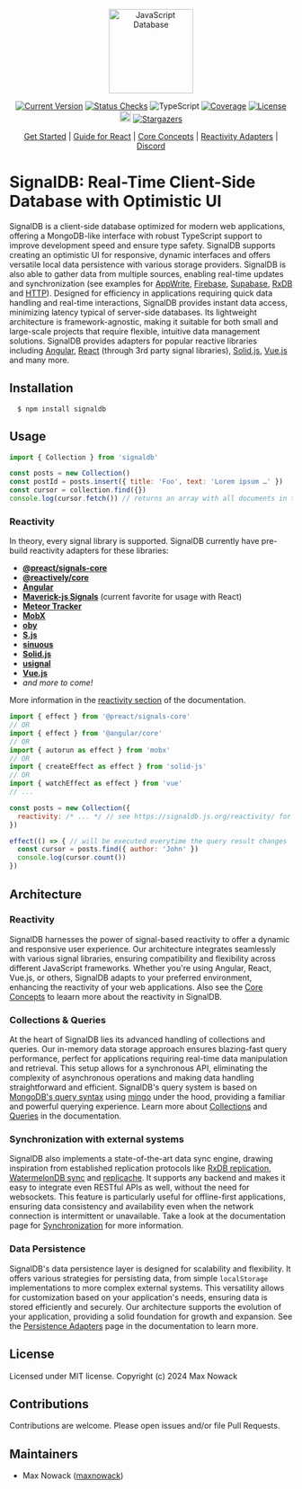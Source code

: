 <p align="center">
  <a href="#">
    <img src="./docs/public/logo.svg" width="150px" alt="JavaScript Database" />
  </a>
</p>

<p align="center">
  <a href="https://github.com/maxnowack/signaldb/releases"><img src="https://img.shields.io/github/v/release/maxnowack/signaldb?include_prereleases&label=version&sort=semver" alt="Current Version" /></a>
  <a href="https://github.com/maxnowack/signaldb/actions"><img src="https://img.shields.io/github/checks-status/maxnowack/signaldb/main" alt="Status Checks" /></a>
  <img src="https://img.shields.io/npm/types/signaldb" alt="TypeScript" />
  <a href="https://app.codecov.io/gh/maxnowack/signaldb"><img src="https://img.shields.io/codecov/c/github/maxnowack/signaldb" alt="Coverage" /></a>
  <a href="https://github.com/maxnowack/signaldb/blob/main/LICENSE"><img src="https://img.shields.io/github/license/maxnowack/signaldb" alt="License" /></a>
  <a href="https://discord.gg/MB4ZGJX7"><img height=20 src="https://img.shields.io/discord/1277179248725200937" /></a>
  <a href="https://github.com/maxnowack/signaldb/stargazers"><img src="https://img.shields.io/github/stars/maxnowack/signaldb" alt="Stargazers" /></a>
</p>

<p align="center">
   <a href="https://signaldb.js.org/getting-started/">Get Started</a> |
   <a href="https://signaldb.js.org/guides/react/">Guide for React</a> |
   <a href="https://signaldb.js.org/core-concepts/">Core Concepts</a> |
   <a href="https://signaldb.js.org/reactivity/">Reactivity Adapters</a> |
   <a href="https://discord.com/invite/VU53p7uQcE">Discord</a>
<p>

# SignalDB: Real-Time Client-Side Database with Optimistic UI

SignalDB is a client-side database optimized for modern web applications, offering a MongoDB-like interface with robust TypeScript support to improve development speed and ensure type safety. SignalDB supports creating an optimistic UI for responsive, dynamic interfaces and offers versatile local data persistence with various storage providers. SignalDB is also able to gather data from multiple sources, enabling real-time updates and synchronization (see examples for [AppWrite](https://github.com/maxnowack/signaldb/tree/main/examples/appwrite), [Firebase](https://github.com/maxnowack/signaldb/tree/main/examples/firebase), [Supabase](https://github.com/maxnowack/signaldb/tree/main/examples/supabase), [RxDB](https://github.com/maxnowack/signaldb/tree/main/examples/rxdb) and [HTTP](https://github.com/maxnowack/signaldb/tree/main/examples/replication-http)).
Designed for efficiency in applications requiring quick data handling and real-time interactions, SignalDB provides instant data access, minimizing latency typical of server-side databases. Its lightweight architecture is framework-agnostic, making it suitable for both small and large-scale projects that require flexible, intuitive data management solutions. SignalDB provides adapters for popular reactive libraries including [Angular](https://signaldb.js.org/reactivity/angular/), [React](https://signaldb.js.org/guides/react/) (through 3rd party signal libraries), [Solid.js](https://signaldb.js.org/reactivity/solidjs/), [Vue.js](https://signaldb.js.org/reactivity/vue/) and many more.

## Installation

````
  $ npm install signaldb
````

## Usage

```js
import { Collection } from 'signaldb'

const posts = new Collection()
const postId = posts.insert({ title: 'Foo', text: 'Lorem ipsum …' })
const cursor = collection.find({})
console.log(cursor.fetch()) // returns an array with all documents in the collection
```

### Reactivity
In theory, every signal library is supported. SignalDB currently have pre-build reactivity adapters for these libraries:
* [**@preact/signals-core**](https://signaldb.js.org/reactivity/preact-signals/)
* [**@reactively/core**](https://signaldb.js.org/reactivity/reactively/)
* [**Angular**](https://signaldb.js.org/reactivity/angular/)
* [**Maverick-js Signals**](https://signaldb.js.org/reactivity/maverickjs/) (current favorite for usage with React)
* [**Meteor Tracker**](https://signaldb.js.org/reactivity/meteor-tracker/)
* [**MobX**](https://signaldb.js.org/reactivity/mobx/)
* [**oby**](https://signaldb.js.org/reactivity/oby/)
* [**S.js**](https://signaldb.js.org/reactivity/s-js/)
* [**sinuous**](https://signaldb.js.org/reactivity/sinuous/)
* [**Solid.js**](https://signaldb.js.org/reactivity/solidjs/)
* [**usignal**](https://signaldb.js.org/reactivity/usignal/)
* [**Vue.js**](https://signaldb.js.org/reactivity/vue/)
* *and more to come!*

More information in the [reactivity section](https://signaldb.js.org/reactivity/) of the documentation.

```js
import { effect } from '@preact/signals-core'
// OR
import { effect } from '@angular/core'
// OR
import { autorun as effect } from 'mobx'
// OR
import { createEffect as effect } from 'solid-js'
// OR
import { watchEffect as effect } from 'vue'
// ...

const posts = new Collection({
  reactivity: /* ... */ // see https://signaldb.js.org/reactivity/ for reactivity adapters for your favorite library,
})

effect(() => { // will be executed everytime the query result changes
  const cursor = posts.find({ author: 'John' })
  console.log(cursor.count())
})

```

## Architecture

### Reactivity

SignalDB harnesses the power of signal-based reactivity to offer a dynamic and responsive user experience. Our architecture integrates seamlessly with various signal libraries, ensuring compatibility and flexibility across different JavaScript frameworks. Whether you're using Angular, React, Vue.js, or others, SignalDB adapts to your preferred environment, enhancing the reactivity of your web applications. Also see the [Core Concepts](https://signaldb.js.org/core-concepts/) to leaarn more about the reactivity in SignalDB.

### Collections & Queries

At the heart of SignalDB lies its advanced handling of collections and queries. Our in-memory data storage approach ensures blazing-fast query performance, perfect for applications requiring real-time data manipulation and retrieval. This setup allows for a synchronous API, eliminating the complexity of asynchronous operations and making data handling straightforward and efficient. SignalDB's query system is based on [MongoDB's query syntax](https://www.mongodb.com/docs/manual/reference/operator/query/) using [mingo](https://github.com/kofrasa/mingo) under the hood, providing a familiar and powerful querying experience. Learn more about [Collections](https://signaldb.js.org/collections/) and [Queries](https://signaldb.js.org/queries/) in the documentation.

### Synchronization with external systems

SignalDB also implements a state-of-the-art data sync engine, drawing inspiration from established replication protocols like [RxDB replication](https://rxdb.info/replication.html), [WatermelonDB sync](https://watermelondb.dev/docs/Sync/Frontend) and [replicache](https://replicache.dev). It supports any backend and makes it easy to integrate even RESTful APIs as well, without the need for websockets. This feature is particularly useful for offline-first applications, ensuring data consistency and availability even when the network connection is intermittent or unavailable. Take a look at the documentation page for [Synchronization](https://signaldb.js.org/sync/) for more information.

### Data Persistence

SignalDB's data persistence layer is designed for scalability and flexibility. It offers various strategies for persisting data, from simple `localStorage` implementations to more complex external systems. This versatility allows for customization based on your application's needs, ensuring data is stored efficiently and securely. Our architecture supports the evolution of your application, providing a solid foundation for growth and expansion.
See the [Persistence Adapters](https://signaldb.js.org/persistence/) page in the documentation to learn more.

## License
Licensed under MIT license. Copyright (c) 2024 Max Nowack

## Contributions
Contributions are welcome. Please open issues and/or file Pull Requests.

## Maintainers
- Max Nowack ([maxnowack](https://github.com/maxnowack))
